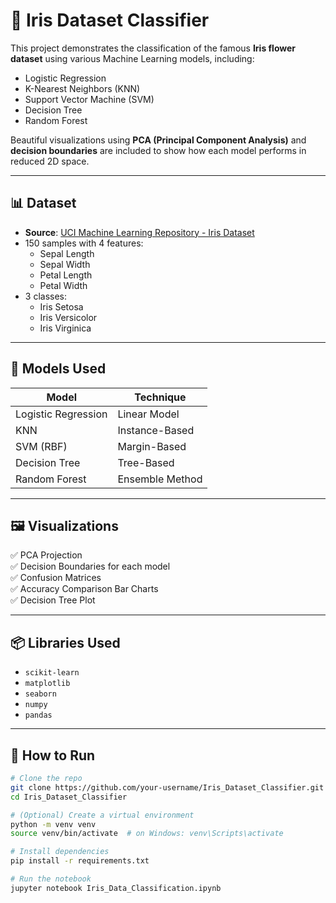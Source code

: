 # 🌸 Iris Dataset Classifier

This project demonstrates the classification of the famous **Iris flower dataset** using various Machine Learning models, including:

- Logistic Regression
- K-Nearest Neighbors (KNN)
- Support Vector Machine (SVM)
- Decision Tree
- Random Forest

Beautiful visualizations using **PCA (Principal Component Analysis)** and **decision boundaries** are included to show how each model performs in reduced 2D space.

---

## 📊 Dataset

- **Source**: [UCI Machine Learning Repository - Iris Dataset](https://archive.ics.uci.edu/ml/datasets/iris)
- 150 samples with 4 features:
  - Sepal Length
  - Sepal Width
  - Petal Length
  - Petal Width
- 3 classes:
  - Iris Setosa
  - Iris Versicolor
  - Iris Virginica

---

## 🧠 Models Used

| Model                | Technique        |
|---------------------|------------------|
| Logistic Regression | Linear Model     |
| KNN                 | Instance-Based   |
| SVM (RBF)           | Margin-Based     |
| Decision Tree       | Tree-Based       |
| Random Forest       | Ensemble Method  |

---

## 🖼️ Visualizations

✅ PCA Projection  
✅ Decision Boundaries for each model  
✅ Confusion Matrices  
✅ Accuracy Comparison Bar Charts  
✅ Decision Tree Plot

---

## 📦 Libraries Used

- `scikit-learn`
- `matplotlib`
- `seaborn`
- `numpy`
- `pandas`

---

## 🚀 How to Run

```bash
# Clone the repo
git clone https://github.com/your-username/Iris_Dataset_Classifier.git
cd Iris_Dataset_Classifier

# (Optional) Create a virtual environment
python -m venv venv
source venv/bin/activate  # on Windows: venv\Scripts\activate

# Install dependencies
pip install -r requirements.txt

# Run the notebook
jupyter notebook Iris_Data_Classification.ipynb
